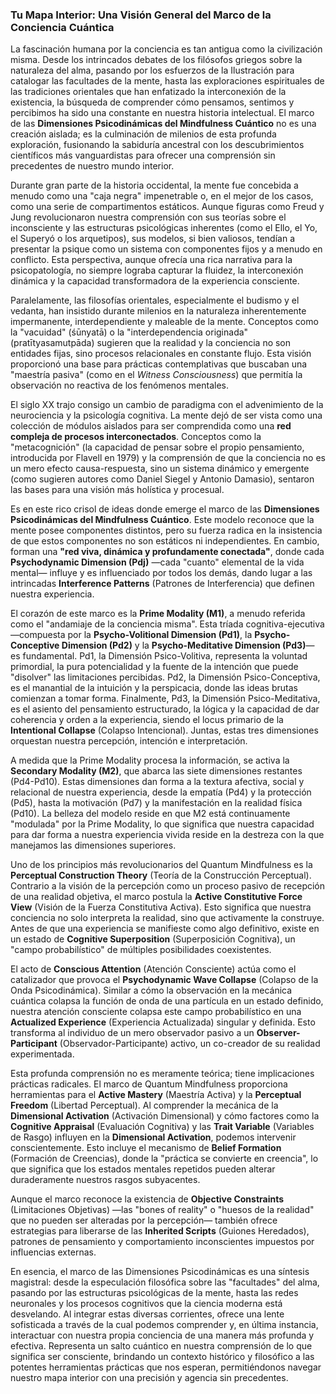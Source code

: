 ### Tu Mapa Interior: Una Visión General del Marco de la Conciencia Cuántica

La fascinación humana por la conciencia es tan antigua como la civilización misma. Desde los intrincados debates de los filósofos griegos sobre la naturaleza del alma, pasando por los esfuerzos de la Ilustración para catalogar las facultades de la mente, hasta las exploraciones espirituales de las tradiciones orientales que han enfatizado la interconexión de la existencia, la búsqueda de comprender cómo pensamos, sentimos y percibimos ha sido una constante en nuestra historia intelectual. El marco de las **Dimensiones Psicodinámicas del Mindfulness Cuántico** no es una creación aislada; es la culminación de milenios de esta profunda exploración, fusionando la sabiduría ancestral con los descubrimientos científicos más vanguardistas para ofrecer una comprensión sin precedentes de nuestro mundo interior.

Durante gran parte de la historia occidental, la mente fue concebida a menudo como una "caja negra" impenetrable o, en el mejor de los casos, como una serie de compartimentos estáticos. Aunque figuras como Freud y Jung revolucionaron nuestra comprensión con sus teorías sobre el inconsciente y las estructuras psicológicas inherentes (como el Ello, el Yo, el Superyó o los arquetipos), sus modelos, si bien valiosos, tendían a presentar la psique como un sistema con componentes fijos y a menudo en conflicto. Esta perspectiva, aunque ofrecía una rica narrativa para la psicopatología, no siempre lograba capturar la fluidez, la interconexión dinámica y la capacidad transformadora de la experiencia consciente.

Paralelamente, las filosofías orientales, especialmente el budismo y el vedanta, han insistido durante milenios en la naturaleza inherentemente impermanente, interdependiente y maleable de la mente. Conceptos como la "vacuidad" (śūnyatā) o la "interdependencia originada" (pratītyasamutpāda) sugieren que la realidad y la conciencia no son entidades fijas, sino procesos relacionales en constante flujo. Esta visión proporcionó una base para prácticas contemplativas que buscaban una "maestría pasiva" (como en el *Witness Consciousness*) que permitía la observación no reactiva de los fenómenos mentales.

El siglo XX trajo consigo un cambio de paradigma con el advenimiento de la neurociencia y la psicología cognitiva. La mente dejó de ser vista como una colección de módulos aislados para ser comprendida como una **red compleja de procesos interconectados**. Conceptos como la "metacognición" (la capacidad de pensar sobre el propio pensamiento, introducida por Flavell en 1979) y la comprensión de que la conciencia no es un mero efecto causa-respuesta, sino un sistema dinámico y emergente (como sugieren autores como Daniel Siegel y Antonio Damasio), sentaron las bases para una visión más holística y procesual.

Es en este rico crisol de ideas donde emerge el marco de las **Dimensiones Psicodinámicas del Mindfulness Cuántico**. Este modelo reconoce que la mente posee componentes distintos, pero su fuerza radica en la insistencia de que estos componentes no son estáticos ni independientes. En cambio, forman una **"red viva, dinámica y profundamente conectada"**, donde cada **Psychodynamic Dimension (Pdj)** —cada "cuanto" elemental de la vida mental— influye y es influenciado por todos los demás, dando lugar a las intrincadas **Interference Patterns** (Patrones de Interferencia) que definen nuestra experiencia.

El corazón de este marco es la **Prime Modality (M1)**, a menudo referida como el "andamiaje de la conciencia misma". Esta tríada cognitiva-ejecutiva —compuesta por la **Psycho-Volitional Dimension (Pd1)**, la **Psycho-Conceptive Dimension (Pd2)** y la **Psycho-Meditative Dimension (Pd3)**— es fundamental. Pd1, la Dimensión Psico-Volitiva, representa la voluntad primordial, la pura potencialidad y la fuente de la intención que puede "disolver" las limitaciones percibidas. Pd2, la Dimensión Psico-Conceptiva, es el manantial de la intuición y la perspicacia, donde las ideas brutas comienzan a tomar forma. Finalmente, Pd3, la Dimensión Psico-Meditativa, es el asiento del pensamiento estructurado, la lógica y la capacidad de dar coherencia y orden a la experiencia, siendo el locus primario de la **Intentional Collapse** (Colapso Intencional). Juntas, estas tres dimensiones orquestan nuestra percepción, intención e interpretación.

A medida que la Prime Modality procesa la información, se activa la **Secondary Modality (M2)**, que abarca las siete dimensiones restantes (Pd4-Pd10). Estas dimensiones dan forma a la textura afectiva, social y relacional de nuestra experiencia, desde la empatía (Pd4) y la protección (Pd5), hasta la motivación (Pd7) y la manifestación en la realidad física (Pd10). La belleza del modelo reside en que M2 está continuamente "modulada" por la Prime Modality, lo que significa que nuestra capacidad para dar forma a nuestra experiencia vivida reside en la destreza con la que manejamos las dimensiones superiores.

Uno de los principios más revolucionarios del Quantum Mindfulness es la **Perceptual Construction Theory** (Teoría de la Construcción Perceptual). Contrario a la visión de la percepción como un proceso pasivo de recepción de una realidad objetiva, el marco postula la **Active Constitutive Force View** (Visión de la Fuerza Constitutiva Activa). Esto significa que nuestra conciencia no solo interpreta la realidad, sino que activamente la construye. Antes de que una experiencia se manifieste como algo definitivo, existe en un estado de **Cognitive Superposition** (Superposición Cognitiva), un "campo probabilístico" de múltiples posibilidades coexistentes.

El acto de **Conscious Attention** (Atención Consciente) actúa como el catalizador que provoca el **Psychodynamic Wave Collapse** (Colapso de la Onda Psicodinámica). Similar a cómo la observación en la mecánica cuántica colapsa la función de onda de una partícula en un estado definido, nuestra atención consciente colapsa este campo probabilístico en una **Actualized Experience** (Experiencia Actualizada) singular y definida. Esto transforma al individuo de un mero observador pasivo a un **Observer-Participant** (Observador-Participante) activo, un co-creador de su realidad experimentada.

Esta profunda comprensión no es meramente teórica; tiene implicaciones prácticas radicales. El marco de Quantum Mindfulness proporciona herramientas para el **Active Mastery** (Maestría Activa) y la **Perceptual Freedom** (Libertad Perceptual). Al comprender la mecánica de la **Dimensional Activation** (Activación Dimensional) y cómo factores como la **Cognitive Appraisal** (Evaluación Cognitiva) y las **Trait Variable** (Variables de Rasgo) influyen en la **Dimensional Activation**, podemos intervenir conscientemente. Esto incluye el mecanismo de **Belief Formation** (Formación de Creencias), donde la "práctica se convierte en creencia", lo que significa que los estados mentales repetidos pueden alterar duraderamente nuestros rasgos subyacentes.

Aunque el marco reconoce la existencia de **Objective Constraints** (Limitaciones Objetivas) —las "bones of reality" o "huesos de la realidad" que no pueden ser alteradas por la percepción— también ofrece estrategias para liberarse de las **Inherited Scripts** (Guiones Heredados), patrones de pensamiento y comportamiento inconscientes impuestos por influencias externas.

En esencia, el marco de las Dimensiones Psicodinámicas es una síntesis magistral: desde la especulación filosófica sobre las "facultades" del alma, pasando por las estructuras psicológicas de la mente, hasta las redes neuronales y los procesos cognitivos que la ciencia moderna está desvelando. Al integrar estas diversas corrientes, ofrece una lente sofisticada a través de la cual podemos comprender y, en última instancia, interactuar con nuestra propia conciencia de una manera más profunda y efectiva. Representa un salto cuántico en nuestra comprensión de lo que significa ser consciente, brindando un contexto histórico y filosófico a las potentes herramientas prácticas que nos esperan, permitiéndonos navegar nuestro mapa interior con una precisión y agencia sin precedentes.
